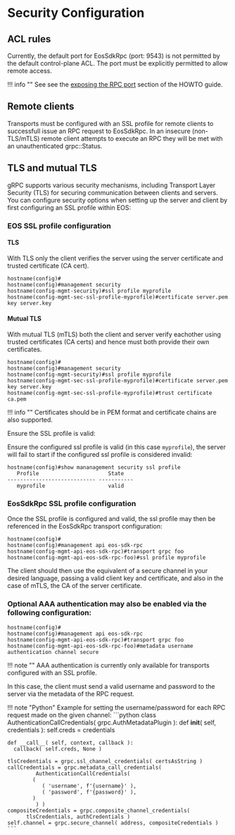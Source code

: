 # Security Configuration

## ACL rules
Currently, the default port for EosSdkRpc (port: 9543) is not permitted by the default control-plane ACL. The port must be explicitly permitted to allow remote access.

!!! info ""
    See see the [exposing the RPC port](/guides/howto/#exposing-the-rpc-port/) section of the HOWTO guide.

## Remote clients
Transports must be configured with an SSL profile for remote clients to successfull issue an RPC request to EosSdkRpc. In an insecure (non-TLS/mTLS) remote client attempts to execute an RPC they will be met with an unauthenticated grpc::Status.

## TLS and mutual TLS 
gRPC supports various security mechanisms, including Transport Layer Security (TLS) for securing communication between clients and servers. You can configure security options when setting up the server and client by first configuring an SSL profile within EOS:

### EOS SSL profile configuration
#### TLS 
With TLS only the client verifies the server using the server certificate and trusted certificate (CA cert).
```
hostname(config)#
hostname(config)#management security
hostname(config-mgmt-security)#ssl profile myprofile
hostname(config-mgmt-sec-ssl-profile-myprofile)#certificate server.pem key server.key
```

#### Mutual TLS
With mutual TLS (mTLS) both the client and server verify eachother using trusted certificates (CA certs) and hence must both provide their own certificates.
```
hostname(config)#
hostname(config)#management security
hostname(config-mgmt-security)#ssl profile myprofile
hostname(config-mgmt-sec-ssl-profile-myprofile)#certificate server.pem key server.key
hostname(config-mgmt-sec-ssl-profile-myprofile)#trust certificate ca.pem
```

!!! info ""
    Certificates should be in PEM format and certificate chains are also supported.

Ensure the SSL profile is valid:

Ensure the configured ssl profile is valid (in this case `myprofile`), the server will fail to start if the configured ssl profile is considered invalid:
```
hostname(config)#show mananagement security ssl profile
   Profile                      State
---------------------------- -----------
   myprofile                    valid
```

### EosSdkRpc SSL profile configuration
Once the SSL profile is configured and valid, the ssl profile may then be referenced in the EosSdkRpc transport configuration:
```
hostname(config)#
hostname(config)#management api eos-sdk-rpc
hostname(config-mgmt-api-eos-sdk-rpc)#transport grpc foo
hostname(config-mgmt-api-eos-sdk-rpc-foo)#ssl profile myprofile
```

The client should then use the equivalent of a secure channel in your desired language, passing a valid client key and certificate, and also in the case of mTLS, the CA of the server certificate.

### Optional AAA authentication may also be enabled via the following configuration:
```
hostname(config)#
hostname(config)#management api eos-sdk-rpc
hostname(config-mgmt-api-eos-sdk-rpc)#transport grpc foo
hostname(config-mgmt-api-eos-sdk-rpc-foo)#metadata username authentication channel secure  
```

!!! note ""
    AAA authentication is currently only available for transports configured with an SSL profile.

In this case, the client must send a valid username and password to the server via the metadata of the RPC request. 

!!! note "Python"
    Example for setting the username/password for each RPC request made on the given channel:
    ```python
	class AuthenticationCallCredentials( grpc.AuthMetadataPlugin ):
	def __init__( self, credentials ):
	  self.creds = credentials

	def __call__( self, context, callback ):
	  callback( self.creds, None )

	tlsCredentials = grpc.ssl_channel_credentials( certsAsString )
	callCredentials = grpc.metadata_call_credentials(
		     AuthenticationCallCredentials(
			(
			   ( 'username', f'{username}' ),
			   ( 'password', f'{password}' ),
			)
		     ) )
	compositeCredentials = grpc.composite_channel_credentials(
		  tlsCredentials, authCredentials )
	self.channel = grpc.secure_channel( address, compositeCredentials )
    ```
